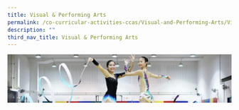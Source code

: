```yaml
---
title: Visual & Performing Arts
permalink: /co-curricular-activities-ccas/Visual-and-Performing-Arts/Visual-and-Performing-Arts/
description: ""
third_nav_title: Visual & Performing Arts
---
```

![](/images/CCA.png)


